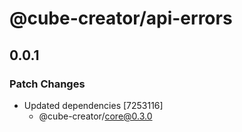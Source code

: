 # @cube-creator/api-errors

## 0.0.1
### Patch Changes

- Updated dependencies [7253116]
  - @cube-creator/core@0.3.0

